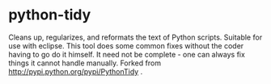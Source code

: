 python-tidy
===========

Cleans up, regularizes, and reformats the text of Python scripts. Suitable for use with eclipse.  This tool does some common fixes without the coder having to go do it himself. It need not be complete - one can always fix things it cannot handle manually. Forked from http://pypi.python.org/pypi/PythonTidy .